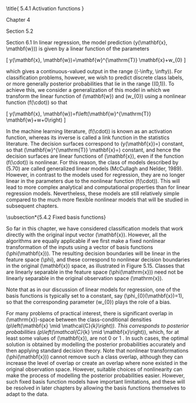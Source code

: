 \title{
5.4.1 Activation functions
}

Chapter 4

Section 5.2

Section 6.1
In linear regression, the model prediction \(y(\mathbf{x}, \mathbf{w})\) is given by a linear function of the parameters

\[
y(\mathbf{x}, \mathbf{w})=\mathbf{w}^{\mathrm{T}} \mathbf{x}+w_{0}
\]

which gives a continuous-valued output in the range \((-\infty, \infty)\). For classification problems, however, we wish to predict discrete class labels, or more generally posterior probabilities that lie in the range \((0,1)\). To achieve this, we consider a generalization of this model in which we transform the linear function of \(\mathbf{w}\) and \(w_{0}\) using a nonlinear function \(f(\cdot)\) so that

\[
y(\mathbf{x}, \mathbf{w})=f\left(\mathbf{w}^{\mathrm{T}} \mathbf{w}+w+0\right)
\]

In the machine learning literature, \(f(\cdot)\) is known as an activation function, whereas its inverse is called a link function in the statistics literature. The decision surfaces correspond to \(y(\mathbf{x})=\) constant, so that \(\mathbf{w}^{\mathrm{T}} \mathbf{x}=\) constant, and hence the decision surfaces are linear functions of \(\mathbf{x}\), even if the function \(f(\cdot)\) is nonlinear. For this reason, the class of models described by (5.70) are called generalized linear models (McCullagh and Nelder, 1989). However, in contrast to the models used for regression, they are no longer linear in the parameters due to the nonlinear function \(f(\cdot)\). This will lead to more complex analytical and computational properties than for linear regression models. Nevertheless, these models are still relatively simple compared to the much more flexible nonlinear models that will be studied in subsequent chapters.

\subsection*{5.4.2 Fixed basis functions}

So far in this chapter, we have considered classification models that work directly with the original input vector \(\mathbf{x}\). However, all the algorithms are equally applicable if we first make a fixed nonlinear transformation of the inputs using a vector of basis functions \(\phi(\mathbf{x})\). The resulting decision boundaries will be linear in the feature space \(\phi\), and these correspond to nonlinear decision boundaries in the original \(\mathbf{x}\) space, as illustrated in Figure 5.15. Classes that are linearly separable in the feature space \(\phi(\mathrm{x})\) need not be linearly separable in the original observation space \(\mathrm{x}\).

Note that as in our discussion of linear models for regression, one of the basis functions is typically set to a constant, say \(\phi_{0}(\mathbf{x})=1\), so that the corresponding parameter \(w_{0}\) plays the role of a bias.

For many problems of practical interest, there is significant overlap in \(\mathrm{x}\)-space between the class-conditional densities \(p\left(\mathbf{x} \mid \mathcal{C}_{k}\right)\). This corresponds to posterior probabilities \(p\left(\mathcal{C}_{k} \mid \mathbf{x}\right)\), which, for at least some values of \(\mathbf{x}\), are not 0 or 1 . In such cases, the optimal solution is obtained by modelling the posterior probabilities accurately and then applying standard decision theory. Note that nonlinear transformations \(\phi(\mathbf{x})\) cannot remove such a class overlap, although they can increase the level of overlap or create an overlap where none existed in the original observation space. However, suitable choices of nonlinearity can make the process of modelling the posterior probabilities easier. However, such fixed basis function models have important limitations, and these will be resolved in later chapters by allowing the basis functions themselves to adapt to the data.